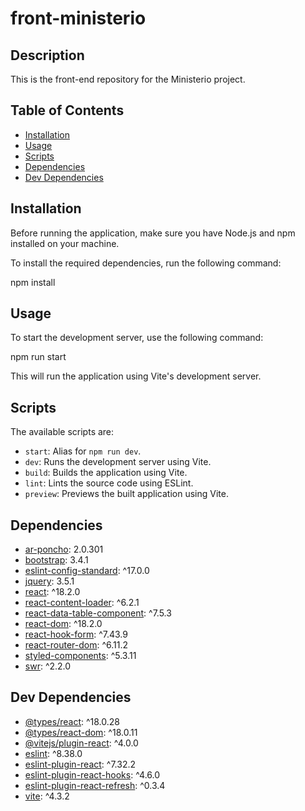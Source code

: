 # front-ministerio

## Description

This is the front-end repository for the Ministerio project.

## Table of Contents

- [Installation](#installation)
- [Usage](#usage)
- [Scripts](#scripts)
- [Dependencies](#dependencies)
- [Dev Dependencies](#dev-dependencies)

## Installation

Before running the application, make sure you have Node.js and npm installed on your machine.

To install the required dependencies, run the following command:

npm install

## Usage

To start the development server, use the following command:

npm run start

This will run the application using Vite's development server.

## Scripts

The available scripts are:

- `start`: Alias for `npm run dev`.
- `dev`: Runs the development server using Vite.
- `build`: Builds the application using Vite.
- `lint`: Lints the source code using ESLint.
- `preview`: Previews the built application using Vite.

## Dependencies

- [ar-poncho](https://www.npmjs.com/package/ar-poncho): 2.0.301
- [bootstrap](https://www.npmjs.com/package/bootstrap): 3.4.1
- [eslint-config-standard](https://www.npmjs.com/package/eslint-config-standard): ^17.0.0
- [jquery](https://www.npmjs.com/package/jquery): 3.5.1
- [react](https://www.npmjs.com/package/react): ^18.2.0
- [react-content-loader](https://www.npmjs.com/package/react-content-loader): ^6.2.1
- [react-data-table-component](https://www.npmjs.com/package/react-data-table-component): ^7.5.3
- [react-dom](https://www.npmjs.com/package/react-dom): ^18.2.0
- [react-hook-form](https://www.npmjs.com/package/react-hook-form): ^7.43.9
- [react-router-dom](https://www.npmjs.com/package/react-router-dom): ^6.11.2
- [styled-components](https://www.npmjs.com/package/styled-components): ^5.3.11
- [swr](https://www.npmjs.com/package/swr): ^2.2.0

## Dev Dependencies

- [@types/react](https://www.npmjs.com/package/@types/react): ^18.0.28
- [@types/react-dom](https://www.npmjs.com/package/@types/react-dom): ^18.0.11
- [@vitejs/plugin-react](https://www.npmjs.com/package/@vitejs/plugin-react): ^4.0.0
- [eslint](https://www.npmjs.com/package/eslint): ^8.38.0
- [eslint-plugin-react](https://www.npmjs.com/package/eslint-plugin-react): ^7.32.2
- [eslint-plugin-react-hooks](https://www.npmjs.com/package/eslint-plugin-react-hooks): ^4.6.0
- [eslint-plugin-react-refresh](https://www.npmjs.com/package/eslint-plugin-react-refresh): ^0.3.4
- [vite](https://www.npmjs.com/package/vite): ^4.3.2